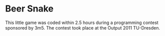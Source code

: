 Beer Snake
==========

This little game was coded within 2.5 hours during a programming contest sponsored by 3m5.
The contest took place at the Output 2011 TU-Dresden.
